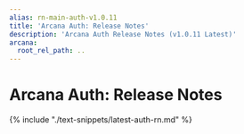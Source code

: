 ```yaml
---
alias: rn-main-auth-v1.0.11
title: 'Arcana Auth: Release Notes'
description: 'Arcana Auth Release Notes (v1.0.11 Latest)'
arcana:
  root_rel_path: ..
---
```


# Arcana Auth: Release Notes

{% include "./text-snippets/latest-auth-rn.md" %}